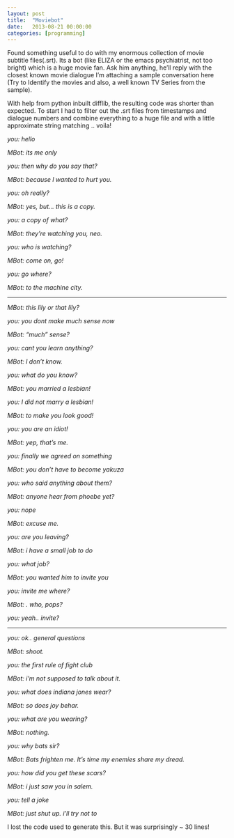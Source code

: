 ```yaml
---
layout: post
title:  "Moviebot"
date:   2013-08-21 00:00:00
categories: [programming]
---
```


Found something useful to do with my enormous collection of movie subtitle files(.srt). Its a bot (like ELIZA or the emacs psychiatrist, not too bright) which is a huge movie fan. Ask him anything, he’ll reply with the closest known movie dialogue I’m attaching a sample conversation here (Try to Identify the movies and also, a well known TV Series from the sample).

With help from python inbuilt difflib, the resulting code was shorter than expected. To start I had to filter out the .srt files from timestamps and dialogue numbers and combine everything to a huge file and with a little approximate string matching .. voila!

*you: hello*

*MBot: its me only*

*you: then why do you say that?*

*MBot: because l wanted to hurt you.*

*you: oh really?*

*MBot: yes, but… this is a copy.*

*you: a copy of what?*

*MBot: they’re watching you, neo.*

*you: who is watching?*

*MBot: come on, go!*

*you: go where?*

*MBot: to the machine city.*

---

*MBot: this lily or that lily?*

*you: you dont make much sense now*

*MBot: “much” sense?*

*you: cant you learn anything?*

*MBot: l don’t know.*

*you: what do you know?*

*MBot: you married a lesbian!*

*you: I did not marry a lesbian!*

*MBot: to make you look good!*

*you: you are an idiot!*

*MBot: yep, that’s me.*

*you: finally we agreed on something*

*MBot: you don’t have to become yakuza*

*you: who said anything about them?*

*MBot: anyone hear from phoebe yet?*

*you: nope*

*MBot: excuse me.*

*you: are you leaving?*

*MBot: i have a small job to do*

*you: what job?*

*MBot: you wanted him to invite you*

*you: invite me where?*

*MBot: . who, pops?*

*you: yeah.. invite?*

---

*you: ok.. general questions*

*MBot: shoot.*

*you: the first rule of fight club*

*MBot: i’m not supposed to talk about it.*

*you: what does indiana jones wear?*

*MBot: so does joy behar.*

*you: what are you wearing?*

*MBot: nothing.*

*you: why bats sir?*

*MBot: Bats frighten me. It’s time my enemies share my dread.*

*you: how did you get these scars?*

*MBot: i just saw you in salem.*

*you: tell a joke*

*MBot: just shut up. i’ll try not to*

I lost the code used to generate this. But it was surprisingly ~ 30 lines!